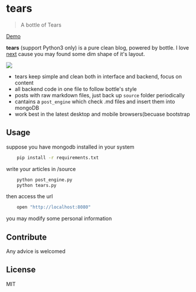 # tears


> A bottle of Tears

[Demo](http://sinux.cc/)

**tears** (support Python3 only) is a pure clean blog, powered by bottle.
I love [next](https://github.com/iissnan/hexo-theme-next) cause you may found some dim shape of it's layout.

![](https://github.com/shnode/tears/raw/master/demo.png)


- tears keep simple and clean both in interface and backend, focus on content
- all backend code in one file to follow bottle's style
- posts with raw markdown files, just back up `source` folder periodically
- cantains a `post_engine` which check .md files and insert them into mongoDB
- work best in the latest desktop and mobile browsers(becuase bootstrap

## Usage

suppose you have mongodb installed in your system

```bash
    pip install -r requirements.txt
```

write your articles in /source

```bash
    python post_engine.py
    python tears.py
```

then access the url

```bash
    open "http://localhost:8080"
```

you may modify some personal information

## Contribute

Any advice is welcomed

## License
MIT
